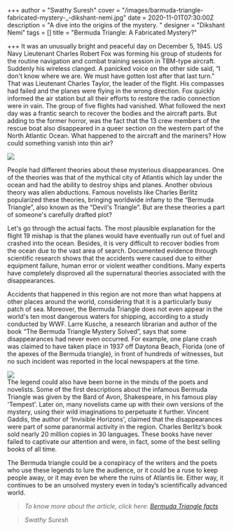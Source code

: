 +++
author = "Swathy Suresh"
cover = "/images/barmuda-triangle-fabricated-mystery-_-dikshant-nemi.jpg"
date = 2020-11-01T07:30:00Z
description = "A dive into the origins of the mystery. "
designer = "Dikshant Nemi"
tags = []
title = "Bermuda Triangle: A Fabricated Mystery?"

+++
It was an unusually bright and peaceful day on December 5, 1945. US Navy Lieutenant Charles Robert Fox was forming his group of students for the routine navigation and combat training session in TBM-type aircraft. Suddenly his wireless clanged. A panicked voice on the other side said, “I don't know where we are. We must have gotten lost after that last turn." That was Lieutenant Charles Taylor, the leader of the flight. His compasses had failed and the planes were flying in the wrong direction. Fox quickly informed the air station but all their efforts to restore the radio connection were in vain. The group of five flights had vanished. What followed the next day was a frantic search to recover the bodies and the aircraft parts. But adding to the former horror, was the fact that the 13 crew members of the rescue boat also disappeared in a queer section on the western part of the North Atlantic Ocean. What happened to the aircraft and the mariners? How could something vanish into thin air?

![](/images/images-2.jpeg)

People had different theories about these mysterious disappearances. One of the theories was that of the mythical city of Atlantis which lay under the ocean and had the ability to destroy ships and planes. Another obvious theory was alien abductions. Famous novelists like Charles Berlitz popularized these theories, bringing worldwide infamy to the “Bermuda Triangle”, also known as the “Devil's Triangle”. But are these theories a part of someone's carefully drafted plot?

Let's go through the actual facts. The most plausible explanation for the flight 19 mishap is that the planes would have eventually run out of fuel and crashed into the ocean. Besides, it is very difficult to recover bodies from the ocean due to the vast area of search. Documented evidence through scientific research shows that the accidents were caused due to either equipment failure, human error or violent weather conditions. Many experts have completely disproved all the supernatural theories associated with the disappearances.

Accidents that happened in this region are not more than what happens at other places around the world, considering that it is a particularly busy patch of sea. Moreover, the Bermuda Triangle does not even appear in the world's ten most dangerous waters for shipping, according to a study conducted by WWF. Larre Kusche, a research librarian and author of the book “The Bermuda Triangle Mystery Solved”, says that some disappearances had never even occurred. For example, one plane crash was claimed to have taken place in 1937 off Daytona Beach, Florida (one of the apexes of the Bermuda triangle), in front of hundreds of witnesses, but no such incident was reported in the local newspapers at the time.

![](/images/images-4.jpeg)  
The legend could also have been borne in the minds of the poets and novelists. Some of the first descriptions about the infamous Bermuda Triangle was given by the Bard of Avon, Shakespeare, in his famous play 'Tempest'. Later on, many novelists came up with their own versions of the mystery, using their wild imaginations to perpetuate it further. Vincent Gaddis, the author of ‘Invisible Horizons', claimed that the disappearances were part of some paranormal activity in the region. Charles Berlitz’s book sold nearly 20 million copies in 30 languages. These books have never failed to captivate our attention and were, in fact, some of the best selling books of all time.

The Bermuda triangle could be a conspiracy of the writers and the poets who use these legends to lure the audience, or it could be a ruse to keep people away, or it may even be where the ruins of Atlantis lie. Either way, it continues to be an unsolved mystery even in today’s scientifically advanced world.

> _To know more about the article, click here:_ [_Bermuda Triangle facts_](https://www.bermuda-attractions.com/bermuda2_00004e.htm#:\~:text=Bermuda%20Triangle%20is%20a%20strange%20triangular%20area%20on,wrecks%20could%20be%20found%2C%20the%20crew%20had%20vanished)

> _Swathy Suresh_